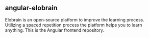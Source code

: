 ## angular-elobrain 

Elobrain is an open-source platform to improve the learning process. Utilizing a spaced repetition process the platform helps you to learn anything. This is the Angular frontend repository.

